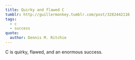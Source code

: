 ```yaml
---
title: Quirky and flawed C
tumblr: http://guillermonkey.tumblr.com/post/3282442116
tags:
  - c
  - success
quote:
  author: Dennis M. Ritchie
---
```


C is quirky, flawed, and an enormous success.
